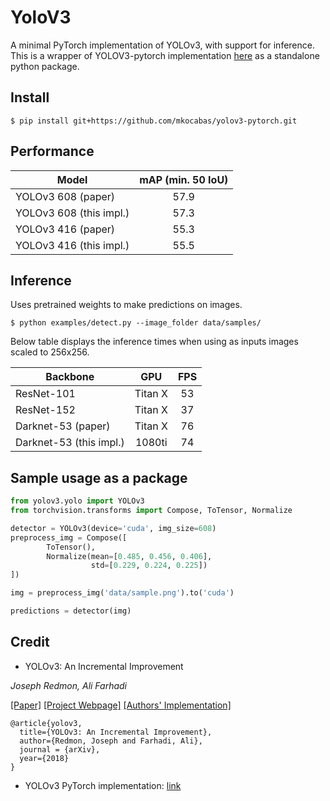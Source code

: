 # YoloV3
A minimal PyTorch implementation of YOLOv3, with support for inference. 
This is a wrapper of YOLOV3-pytorch implementation [here](https://github.com/eriklindernoren/PyTorch-YOLOv3) 
as a standalone python package.

## Install
    
    $ pip install git+https://github.com/mkocabas/yolov3-pytorch.git
    
## Performance

| Model                   | mAP (min. 50 IoU) |
| ----------------------- |:-----------------:|
| YOLOv3 608 (paper)      | 57.9              |
| YOLOv3 608 (this impl.) | 57.3              |
| YOLOv3 416 (paper)      | 55.3              |
| YOLOv3 416 (this impl.) | 55.5              |

## Inference
Uses pretrained weights to make predictions on images.

    $ python examples/detect.py --image_folder data/samples/

Below table displays the inference times when using as inputs images scaled to 256x256.

| Backbone                | GPU      | FPS      |
| ----------------------- |:--------:|:--------:|
| ResNet-101              | Titan X  | 53       |
| ResNet-152              | Titan X  | 37       |
| Darknet-53 (paper)      | Titan X  | 76       |
| Darknet-53 (this impl.) | 1080ti   | 74       |

## Sample usage as a package

```python
from yolov3.yolo import YOLOv3
from torchvision.transforms import Compose, ToTensor, Normalize

detector = YOLOv3(device='cuda', img_size=608)
preprocess_img = Compose([
        ToTensor(),
        Normalize(mean=[0.485, 0.456, 0.406],
                  std=[0.229, 0.224, 0.225])
])

img = preprocess_img('data/sample.png').to('cuda')

predictions = detector(img)

```

## Credit

- YOLOv3: An Incremental Improvement

_Joseph Redmon, Ali Farhadi_ <br>

[[Paper]](https://pjreddie.com/media/files/papers/YOLOv3.pdf) [[Project Webpage]](https://pjreddie.com/darknet/yolo/) [[Authors' Implementation]](https://github.com/pjreddie/darknet)

```
@article{yolov3,
  title={YOLOv3: An Incremental Improvement},
  author={Redmon, Joseph and Farhadi, Ali},
  journal = {arXiv},
  year={2018}
}
```

- YOLOv3 PyTorch implementation: [link](https://github.com/eriklindernoren/PyTorch-YOLOv3)

